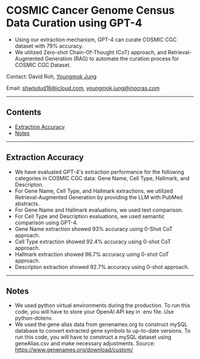 # COSMIC Cancer Genome Census Data Curation using GPT-4

- Using our extraction mechanism, GPT-4 can curate COSMIC CGC dataset with 79% accuracy.
- We utilized Zero-shot Chain-Of-Thought (CoT) approach, and Retrieval-Augmented Generation (RAG) to automate the curation process for COSMIC CGC Dataset.

Contact: David Roh, [Youngmok Jung](https://quito418.github.io/quito418/)

Email: shwlsdud16@icloud.com, youngmok.jung@inocras.com

---

## Contents
* [Extraction Accuracy](#extraction-accuracy)
* [Notes](#notes)
---
## Extraction Accuracy
- We have evaluated GPT-4's extraction performance for the following categories in COSMIC CGC data: Gene Name, Cell Type, Hallmark, and Descripton.
- For Gene Name, Cell Type, and Hallmark extractions, we utilized Retrieval-Augmented Generation by providing the LLM with PubMed abstracts.
- For Gene Name and Hallmark evaluations, we used text comparison.
- For Cell Type and Description evaluations, we used semantic comparison using GPT-4.
- Gene Name extraction showed 93% accuracy using 0-Shot CoT approach.
- Cell Type extraction showed 92.4% accuracy using 0-shot CoT approach.
- Hallmark extraction showed 96.7% accuracy using 0-shot CoT approach.
- Descripton extraction showed 92.7% accuracy using 0-shot approach.
---
## Notes
- We used python virtual environments during the production. To run this code, you will have to store your OpenAI API key in .env file. Use python-dotenv.
- We used the gene alias data from genenames.org to construct mySQL database to convert extracted gene symbols to up-to-date versions. To run this code, you will have to construct a mySQL dataset using geneAlias.csv and make necessary adjustments. Source: https://www.genenames.org/download/custom/

